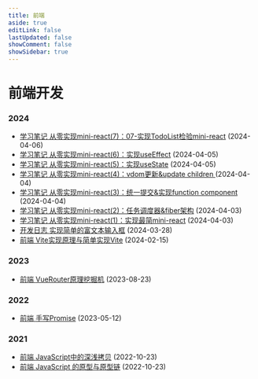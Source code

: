 ```yaml
---
title: 前端
aside: true
editLink: false
lastUpdated: false
showComment: false
showSidebar: true
---
```


# 前端开发

### 2024

<ul>
<!-- <li> 
        <a href="/notes/">
            <a-tag color="#ffb400" class="mx-[5px]">学习笔记</a-tag>
        </a>
        <a href="/develop/notes/react/10-MiniReact学习总结">从零实现mini-react(8)：总结</a>？
        <span class="text-gray-500 text-xs ml-[10px]">(2024-04-06)</span>
    </li> -->
    <li>
        <a href="/notes/">
            <a-tag color="#ffb400" class="mx-[5px]">学习笔记</a-tag>
        </a>
        <a href="/notes/react/01-从零实现mini-react/07-实现TodoList检验mini-react">从零实现mini-react(7)：07-实现TodoList检验mini-react</a>
        <span class="text-gray-500 text-xs ml-[10px]">(2024-04-06)</span>
    </li>
    <li>
        <a href="/notes/">
            <a-tag color="#ffb400" class="mx-[5px]">学习笔记</a-tag>
        </a>
        <a href="/notes/react/01-从零实现mini-react/06-实现useEffect">从零实现mini-react(6)：实现useEffect</a>
        <span class="text-gray-500 text-xs ml-[10px]">(2024-04-05)</span>
    </li>
    <li>
        <a href="/notes/">
            <a-tag color="#ffb400" class="mx-[5px]">学习笔记</a-tag>
        </a>
        <a href="/notes/react/01-从零实现mini-react/05-实现useState">从零实现mini-react(5)：实现useState</a>
        <span class="text-gray-500 text-xs ml-[10px]">(2024-04-05)</span>
    </li>
    <li>
        <a href="/notes/">
            <a-tag color="#ffb400" class="mx-[5px]">学习笔记</a-tag>
        </a>
        <a href="/notes/react/01-从零实现mini-react/04-vdom更新&update_children">从零实现mini-react(4)：vdom更新&update children </a>
        <span class="text-gray-500 text-xs ml-[10px]">(2024-04-04)</span>
    </li>
    <li>
        <a href="/notes/">
            <a-tag color="#ffb400" class="mx-[5px]">学习笔记</a-tag>
        </a>
        <a href="/notes/react/01-从零实现mini-react/03-统一提交&实现function_component">从零实现mini-react(3)：统一提交&实现function component</a>
        <span class="text-gray-500 text-xs ml-[10px]">(2024-04-04)</span>
    </li>
    <li>
        <a href="/notes/">
            <a-tag color="#ffb400" class="mx-[5px]">学习笔记</a-tag>
        </a>
        <a href="/notes/react/01-从零实现mini-react/02-任务调度器&fiber架构">从零实现mini-react(2)：任务调度器&fiber架构</a>
        <span class="text-gray-500 text-xs ml-[10px]">(2024-04-03)</span>
    </li>
    <li>
        <a href="/notes/">
            <a-tag color="#ffb400" class="mx-[5px]">学习笔记</a-tag>
        </a>
        <a href="/notes/react/01-从零实现mini-react/01-实现最简mini-react">从零实现mini-react(1)：实现最简mini-react</a>
        <span class="text-gray-500 text-xs ml-[10px]">(2024-04-03)</span>
    </li>
    <!-- <li>
        <a href="/develop/editor/">
            <a-tag color="orange" class="mx-[5px]">开发日志</a-tag>
        </a>
        <a href="/develop/editor/01-从零开发L0级富文本编辑器/02-从零实现简单的L0级富文本编辑器">从零实现L0级富文本编辑器</a>？
        <span class="text-gray-500 text-xs ml-[10px]">(2024-04-02)</span>
    </li> -->
    <li>
        <a href="/develop/editor/">
            <a-tag color="orange" class="mx-[5px]">开发日志</a-tag>
        </a>
        <a href="/develop/editor/01-从零开发L0级富文本编辑器/01-实现简单的富文本输入框">实现简单的富文本输入框</a>
        <span class="text-gray-500 text-xs ml-[10px]">(2024-03-28)</span>
    </li>
    <li>
        <a href="/categories/frontend/">
            <a-tag color="blue" class="mx-[5px]">前端</a-tag>
        </a>
        <a href="/categories/frontend/2024/02/15/Vite实现原理与简单实现Vite">Vite实现原理与简单实现Vite</a>
        <span class="text-gray-500 text-xs ml-[10px]">(2024-02-15)</span>
    </li>
</ul>

### 2023

<ul>
    <li>
        <a href="/categories/frontend/">
            <a-tag color="blue" class="mx-[5px]">前端</a-tag>
        </a>
        <a href="/categories/frontend/2023/08/23/VueRouter原理挖掘机">VueRouter原理挖掘机</a>
        <span class="text-gray-500 text-xs ml-[10px]">(2023-08-23)</span>
    </li>
    <!-- <li>
        <a href="/categories/frontend/">
            <a-tag color="blue" class="mx-[5px]">前端</a-tag>
        </a>
        <a href="/categories/frontend/2023/05/12/手写Promise">V8引擎</a>？
        <span class="text-gray-500 text-xs ml-[10px]">(2023-03-12)</span>
    </li>
    <li>
        <a href="/categories/frontend/">
            <a-tag color="blue" class="mx-[5px]">前端</a-tag>
        </a>
        <a href="/categories/frontend/2023/05/12/手写Promise">浏览器工作原理与实践</a>？
        <span class="text-gray-500 text-xs ml-[10px]">(2023-03-12)</span>
    </li> -->
</ul>

### 2022

<ul>
    <li>
        <a href="/categories/frontend/">
            <a-tag color="blue" class="mx-[5px]">前端</a-tag>
        </a>
        <a href="/categories/frontend/2023/05/12/手写Promise">手写Promise</a>
        <span class="text-gray-500 text-xs ml-[10px]">(2023-05-12)</span>
    </li>
</ul>

### 2021

<ul>
    <li>
        <a href="/categories/frontend/">
            <a-tag color="green" class="mx-[5px]">前端</a-tag>
        </a>
        <a href="/categories/frontend/2022/10/23/JavaScript中的深浅拷贝">JavaScript中的深浅拷贝</a>
        <span class="text-gray-500 text-xs ml-[10px]">(2022-10-23)</span>
    </li> 
    <li>
        <a href="/categories/frontend/">
            <a-tag color="green" class="mx-[5px]">前端</a-tag>
        </a>
        <a href="/categories/frontend/2022/04/26/JavaScript的原型与原型链">JavaScript 的原型与原型链</a>
        <span class="text-gray-500 text-xs ml-[10px]">(2022-10-23)</span>
    </li> 
</ul>
